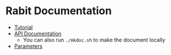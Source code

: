 Rabit Documentation
====
* [Tutorial](../guide)
* [API Documentation](http://homes.cs.washington.edu/~tqchen/rabit/doc)
  - You can also run ```./mkdoc.sh``` to make the document locally
* [Parameters](#parameters)

